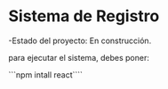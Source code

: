 <h1> Sistema de Registro</h1>

-Estado del proyecto: En construcción.

para ejecutar el sistema, debes poner:

```npm intall react````
